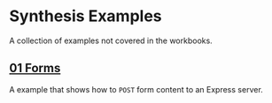 # Synthesis Examples

A collection of examples not covered in the workbooks.

## [01 Forms](./01_forms)

A example that shows how to `POST` form content to an Express server.
